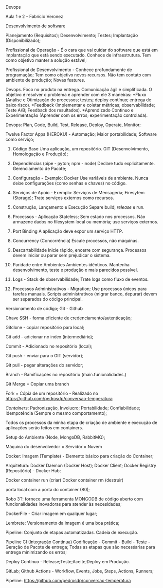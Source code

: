 Devops

Aula 1 e 2 - Fabrício Veronez

Desenvolvimento de software

Planejamento (Requisitos); Desenvolvimento; Testes; Implantação (Disponibilizado);

Profissional de Operação - É o cara que vai cuidar do software que está em implantação que está sendo executado. Conhece de infraestrutura. Tem como objetivo manter a solução estável;

Profissional de Desenvolvimento - Conhece profundamente de programação; Tem como objetivo novos recursos. Não tem contato com ambiente de produção; Novas features. 

Devops. Foco no produto na entrega. Comunicação ágil e simplificada. O objetivo é resolver o problema e aprender com ele
3 maneiras: 
*Fluxo (Análise e Otimização do processos; testes; deploy contínuo; entrega de baixo risco). *Feedback (Implementar e coletar métricas; observabilidade; Teste A/B; Feedback dos resultados). 
*Aprendizado Contínuo e Experimentação (Aprender com os erros; experimentação controlada).

Devops: Plan, Code, Build, Test, Release, Deploy, Operate, Monitor;

Twelve Factor Apps (HEROKU) - Automação; Maior portabilidade; Software como serviço;

1. Código Base
Uma aplicação, um repositório. GIT (Desenvolvimento, Homologação e Produção);

2. Dependências (pipe - pyton; npm - node)
Declare tudo explicitamente. Gerenciamento de Pacote;

3. Configuração - Exemplo: Docker
Use variáveis de ambiente. Nunca deixe configurações (como senhas e chaves) no código.

4. Serviços de Apoio - Exemplo: Serviços de Mensageria; Firesytem (Storage);
Trate serviços externos como recursos.

5. Construção, Lançamento e Execução
Separe build, *release* e run.

6. Processos - Aplicação Stateless;
Sem estado nos processos.
Não armazene dados no filesystem local ou memória; use serviços externos.

7. Port Binding
A aplicação deve expor um serviço HTTP.

8. Concurrency (Concorrência)
Escale processos, não máquinas. 

9. Descartabilidade
Inicie rápido, encerre com segurança.
Processos devem iniciar ou parar sem prejudicar o sistema.

10. Paridade entre Ambientes
Ambientes idênticos.
Mantenha desenvolvimento, teste e produção o mais parecidos possível.

11. Logs - Stack de observabilidade;
Trate logs como fluxo de eventos.

12. Processos Administrativos - Migration;
Use processos únicos para tarefas manuais.
Scripts administrativos (migrar banco, depurar) devem ser separados do código principal.

Versionamento de código; Git - Github

Chave SSH - forma eficiente de credenciamento/autenticação;

Gitclone - copiar repositório para local;

Git add - adicionar no index (intermediário);

Commit - Adicionado no repositório (local);

Git push - enviar para o GIT (servidor);

Git pull - pegar alterações do servidor;

Branch - Ramificações no repositório (main.funionalidades.)

Git Merge = Copiar uma branch

Fork = Cópia de um repositório -  Realizado no https://github.com/pedrosdp/conversao-temperatura

*Containers*: Padronização, Involucro; Portabilidade; Confiabilidade; Idempotência (Sempre o mesmo comportamento);

Todos os processos da minha etapa de criação de ambiente e execução de aplicações serão feitos em containers.

Setup do Ambiente (Node, MongoDB, RabbitMQ);

Máquina do desenvolvedor = Servidor = Nuvem

Docker: 
Imagem (Template) - Elemento básico para criação do Container;

Arquitetura: Docker Daemon (Docker Host); Docker Client; Docker Registry (Repositório) - Docker Hub;

Docker container run (criar)
Docker container rm (destruir)

porta local com a porta do container (80);

Robo 3T: fornece uma ferramenta MONGODB de código aberto com funcionalidades inovadoras para atender às necesidades;

DockerFile - Criar imagem em qualquer lugar;

Lembrete: Versionamento da imagem é uma boa prática;

Pipeline: Conjunto de etapas automatizadas. Cadeia de execução. 

Pipeline CI (Integração Contínua) Codificação - Commit - Build - Teste - Geração de Pacote de entrega; Todas as etapas que são necesśarias para entrega minimizando os erros;

Deploy Contínuo - Release;Teste;Aceite;Deploy em Produção.

GitLab;
Github Actions - Workflow, Events, Jobs, Steps, Actions, Runners;

Pipeline: https://github.com/pedrosdp/conversao-temperatura

